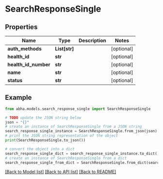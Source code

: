 # SearchResponseSingle


## Properties

Name | Type | Description | Notes
------------ | ------------- | ------------- | -------------
**auth_methods** | **List[str]** |  | [optional] 
**health_id** | **str** |  | [optional] 
**health_id_number** | **str** |  | [optional] 
**name** | **str** |  | [optional] 
**status** | **str** |  | [optional] 

## Example

```python
from abha.models.search_response_single import SearchResponseSingle

# TODO update the JSON string below
json = "{}"
# create an instance of SearchResponseSingle from a JSON string
search_response_single_instance = SearchResponseSingle.from_json(json)
# print the JSON string representation of the object
print(SearchResponseSingle.to_json())

# convert the object into a dict
search_response_single_dict = search_response_single_instance.to_dict()
# create an instance of SearchResponseSingle from a dict
search_response_single_from_dict = SearchResponseSingle.from_dict(search_response_single_dict)
```
[[Back to Model list]](../README.md#documentation-for-models) [[Back to API list]](../README.md#documentation-for-api-endpoints) [[Back to README]](../README.md)


